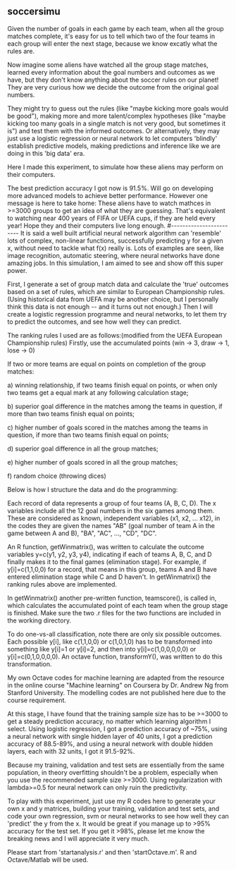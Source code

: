 ## soccersimu

Given the number of goals in each game by each team, when all the group matches complete, it's easy for us to tell which two of the four teams in each group will enter the next stage, because we know excatly what the rules are.

Now imagine some aliens have watched all the group stage matches, learned every information about the goal numbers and outcomes as we have, but they don't know anything about the soccer rules on our planet! They are very curious how we decide the outcome from the original goal numbers.

They might try to guess out the rules (like "maybe kicking more goals would be good"), making more and more talent/complex hypotheses (like "maybe kicking too many goals in a single match is not very good, but sometimes it is") and test them with the informed outcomes. Or alternatively, they may just use a logistic regression or neural network to let computers 'blindly' establish predictive models, making predictions and inference like we are doing in this 'big data' era.

Here I made this experiment, to simulate how these aliens may perform on their computers.

The best prediction accuracy I got now is 91.5%. Will go on developing more advanced models to achieve better performance. However one message is here to take home: These aliens have to watch mathces in >=3000 groups to get an idea of what they are guessing. That's equivalent to watching near 400 years of FIFA or UEFA cups, if they are held every year! Hope they and their computers live long enough.
#------------------------
It is said a well built artificial neural network algorithm can 'resemble' lots of complex, non-linear functions, successfully predicting y for a given x, without need to tackle what f(x) really is. Lots of examples are seen, like image recognition, automatic steering, where neural networks have done amazing jobs. In this simulation, I am aimed to see and show off this super power. 

First, I generate a set of group match data and calculate the 'true' outcomes based on a set of rules, which are similar to European Championship rules. (Using historical data from UEFA may be another choice, but I personally think this data is not enough -- and it turns out not enough.) Then I will create a logistic regression programme and neural networks, to let them try to predict the outcomes, and see how well they can predict.

The ranking rules I used are as follows:(modified from the UEFA European Championship rules)
 Firstly, use the accumulated points (win -> 3, draw -> 1, lose -> 0)
 
 If two or more teams are equal on points on completion of the group matches:
 
 a) winning relationship, if two teams finish equal on points, or when only two teams get a equal mark at any following calculation stage;
 
 b) superior goal difference in the matches among the teams in question, if more than two teams finish equal on points;
 
 c) higher number of goals scored in the matches among the teams in question, if more than two teams finish equal on points;
 
 d) superior goal difference in all the group matches;
 
 e) higher number of goals scored in all the group matches;
 
 f) random choice (throwing dices)

Below is how I structure the data and do the programming:

Each record of data represents a group of four teams (A, B, C, D). The x variables include all the 12 goal numbers in the six games among them. These are considered as known, independent variables (x1, x2, ... x12), in the codes they are given the names "AB" (goal number of team A in the game between A and B), "BA", "AC", ..., "CD", "DC".

An R function, getWinmatrix(), was written to calculate the outcome variables y=c(y1, y2, y3, y4), indicating if
each of teams A, B, C, and D finally makes it to the final games (elimination stage). For example, if y[i]=c(1,1,0,0) for a record, that means in this group, teams A and B have entered elimination stage while C and D haven't. In getWinmatrix() the ranking rules above are implemented.

In getWinmatrix() another pre-written function, teamscore(), is called in, which calculates the accumulated point of each team when the group stage is finished. Make sure the two .r files for the two functions are included in the working directory.

To do one-vs-all classification, note there are only six possible outcomes. Each possible y[i], like c(1,1,0,0) or c(1,0,1,0) has to be transformed into something like y[i]=1 or y[i]=2, and then into y[i]=c(1,0,0,0,0,0) or y[i]=c(0,1,0,0,0,0). An octave function, transformY(), was written to do this transformation.

My own Octave codes for machine learning are adapted from the resource in the online course "Machine learning" on Coursera by Dr. Andrew Ng from Stanford University. The modelling codes are not published here due to the course requirement.

At this stage, I have found that the training sample size has to be >=3000 to get a steady prediction accuracy, no matter which learning algorithm I select. Using logistic regression, I got a prediction accuracy of ~75%, using a neural network with single hidden layer of 40 units, I got a prediction accuracy of 88.5-89%, and using a neural network with double hidden layers, each with 32 units, I got it 91.5-92%.

Because my training, validation and test sets are essentially from the same population, in theory overfitting shouldn't be a problem, especially when you use the recommended sample size >=3000. Using regularization with lambda>=0.5 for neural network can only ruin the predictivity.

To play with this experiment, just use my R codes here to generate your own x and y matrices, building your training, validation and test sets, and code your own regression, svm or neural networks to see how well they can 'predict' the y from the x. It would be great if you manage up to >95% accuracy for the test set. If you get it >98%, please let me know the breaking news and I will appreciate it very much.

Please start from 'startanalysis.r' and then 'startOctave.m'. R and Octave/Matlab will be used.
